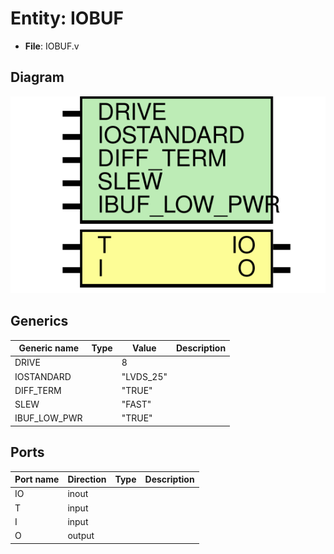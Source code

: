 # Entity: IOBUF

- **File**: IOBUF.v
## Diagram

![Diagram](IOBUF.svg "Diagram")
## Generics

| Generic name | Type | Value     | Description |
| ------------ | ---- | --------- | ----------- |
| DRIVE        |      | 8         |             |
| IOSTANDARD   |      | "LVDS_25" |             |
| DIFF_TERM    |      | "TRUE"    |             |
| SLEW         |      | "FAST"    |             |
| IBUF_LOW_PWR |      | "TRUE"    |             |
## Ports

| Port name | Direction | Type | Description |
| --------- | --------- | ---- | ----------- |
| IO        | inout     |      |             |
| T         | input     |      |             |
| I         | input     |      |             |
| O         | output    |      |             |
